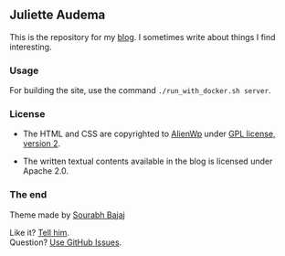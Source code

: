 ## Juliette Audema

This is the repository for my [blog](https://juliette-audema-portfolio.netlify.app/). I sometimes write about things I find interesting.

### Usage

For building the site, use the command `./run_with_docker.sh server`.

### License

- The HTML and CSS are copyrighted to [AlienWp](http://alienwp.com/) under [GPL license, version 2](http://www.gnu.org/licenses/old-licenses/gpl-2.0.html).

- The written textual contents available in the blog is licensed under Apache 2.0.

### The end

Theme made by [Sourabh Bajaj](https://sourabhbajaj.com/)

Like it? [Tell him](http://twitter.com/sourabhbajaj90).<br/>
Question? [Use GitHub Issues](https://github.com/sb2nov/sb2nov.github.io/issues).
